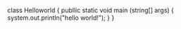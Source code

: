 class Helloworld {
publlic static void main (string[] args) {
system.out.println("hello world!");
}
}
